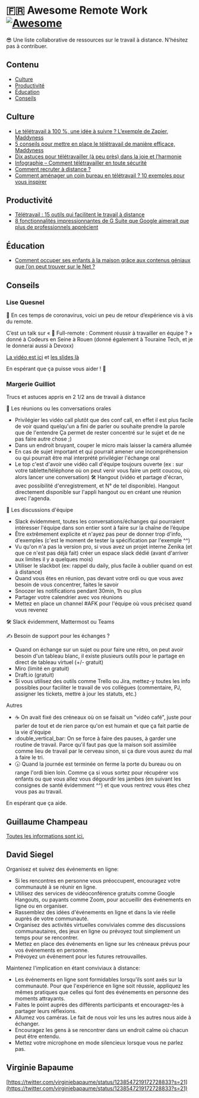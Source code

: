 # :fr: Awesome Remote Work [![Awesome](https://cdn.rawgit.com/sindresorhus/awesome/d7305f38d29fed78fa85652e3a63e154dd8e8829/media/badge.svg)](https://github.com/sindresorhus/awesome)

😎 Une liste collaborative de ressources sur le travail à distance. N'hésitez pas à contribuer.

## Contenu

- [Culture](#culture)
- [Productivité](#productivité)
- [Éducation](#éducation)
- [Conseils](#conseils)


## Culture

- [Le télétravail à 100 %, une idée à suivre ? L’exemple de Zapier, Maddyness](https://www.maddyness.com/2018/12/17/zapier-teletravail-maddyrex/)
- [5 conseils pour mettre en place le télétravail de manière efficace, Maddyness](https://www.maddyness.com/2020/03/15/infographie-5-astuces-pour-mettre-en-place-le-teletravail-de-maniere-efficace/)
- [Dix astuces pour télétravailler (à peu près) dans la joie et l’harmonie](https://www.lemonde.fr/economie/article/2020/03/13/dix-astuces-pour-teletravailler-a-peu-pres-dans-la-joie-et-l-harmonie_6032945_3234.html)
- [Infographie – Comment télétravailler en toute sécurité](https://www.alliancy.fr/etudes/securite/2020/03/13/comment-teletravailler-securite)
- [Comment recruter à distance ?](https://workmetender.com/2020/03/12/comment-recruter-a-distance/)
- [Comment aménager un coin bureau en télétravail ? 10 exemples pour vous inspirer](https://blog.trello.com/fr/outils-t%C3%A9l%C3%A9travail)

## Productivité

- [Télétravail : 15 outils qui facilitent le travail à distance](https://www.blogdumoderateur.com/selection-outils-teletravail/)
- [8 fonctionnalités impressionnantes de G Suite que Google aimerait que plus de professionnels apprécient](https://www.zdnet.fr/pratique/8-fonctionnalites-impressionnantes-de-g-suite-que-google-aimerait-que-plus-de-professionnels-apprecient-39889587.htm)


## Éducation

- [Comment occuper ses enfants à la maison grâce aux contenus géniaux que l’on peut trouver sur le Net ?](https://taleming.com/occuper-enfants-maison-coronavirus/)

## Conseils

### Lise Quesnel

👋 En ces temps de coronavirus, voici un peu de retour d’expérience vis à vis du remote.

C’est un talk sur « 🏡 Full-remote : Comment réussir à travailler en équipe ? » donné à Codeurs en Seine à Rouen (donné également à Touraine Tech, et je le donnerai aussi à Devoxx)

[La vidéo est ici](https://www.youtube.com/watch?v=WjROSsdOtIY) et [les slides là](https://docs.google.com/presentation/d/e/2PACX-1vSwQNL8U42byR5xZClJ7NkQl7ClyzjDi3GiEEtevbuiKGEZofRfJzvcRccWk2SIlw1fNo-BIukBVscm/pub)

En espérant que ça puisse vous aider ! 🙂


### Margerie Guilliot
Trucs et astuces appris en 2 1/2 ans de travail à distance

:loudspeaker: Les réunions ou les conversations orales

- Privilégier les vidéo call plutôt que des conf call, en effet il est plus facile de voir quand quelqu'un a fini de parler ou souhaite prendre la parole que de l'entendre 
Ça permet de rester concentré sur le sujet et de ne pas faire autre chose ;)
- Dans un endroit bruyant, couper le micro mais laisser la caméra allumée
- En cas de sujet important et qui pourrait amener une incompréhension ou qui pourrait être mal interprété privilégier l'échange oral 
- Le top c'est d'avoir une vidéo call d'équipe toujours ouverte (ex : sur votre tablette/téléphone où on peut venir vous faire un petit coucou, où alors lancer une conversation)
:hammer_and_wrench: Hangout (vidéo et partage d'écran, avec possibilité d'enregistrement, et N° de tel disponible). Hangout directement disponible sur l'appli hangout ou en créant une réunion avec l'agenda.
 
:speech_balloon: Les discussions d'équipe

- Slack évidemment, toutes les conversations/échanges qui pourraient intéresser l'équipe dans son entier sont à faire sur la chaîne de l’équipe
- Être extrêmement explicite et n'ayez pas peur de donner trop d'info, d'exemples (c'est le moment de tester la spécification par l'exemple ^^)
- Vu qu'on n'a pas la version pro, si vous avez un projet interne Zenika (et que ce n'est pas déjà fait) créer un espace slack dédié (avant d'arriver aux limites il y a quelques mois)
- Utiliser le slackbot (ex: rappel du daily, plus facile à oublier quand on est à distance)
- Quand vous êtes en réunion, pas devant votre ordi ou que vous avez besoin de vous concentrer, faites le savoir 
- Snoozer les notifications pendant 30min, 1h ou plus
- Partager votre calendrier avec vos réunions
- Mettez en place un channel #AFK pour l'équipe où vous précisez quand vous revenez 

:hammer_and_wrench: Slack évidemment, Mattermost ou Teams

:writing_hand: Besoin de support pour les échanges ?
- Quand on échange sur un sujet ou pour faire une rétro, on peut avoir besoin d'un tableau blanc, il existe plusieurs outils pour le partage en direct de tableau virtuel (+/- gratuit)
 - Miro (limité en gratuit)
 - Draft.io (gratuit)
- Si vous utilisez des outils comme Trello ou Jira, mettez-y toutes les info possibles pour faciliter le travail de vos collègues (commentaire, PJ, assigner les tickets, mettre à jour les statuts, etc.)

Autres
- :coffee: On avait fixé des créneaux où on se faisait un "vidéo café", juste pour parler de tout et de rien parce qu'on est humain et que ça fait partie de la vie d'équipe
- :double_vertical_bar: On se force à faire des pauses, à garder une routine de travail. Parce qu'il faut pas que la maison soit assimilée comme lieu de travail par le cerveau sinon, si ça dure vous aurez du mal à faire le tri.
- :clock530: Quand la journée est terminée on ferme la porte du bureau ou on range l'ordi bien loin. Comme ça si vous sortez pour récupérer vos enfants ou que vous allez vous dégourdir les jambes (en suivant les consignes de santé évidemment ^^) et que vous rentrez vous êtes chez vous pas au travail.

En espérant que ça aide.

## Guillaume Champeau

[Toutes les informations sont ici.](https://threadreaderapp.com/thread/1238200706844233728.html)


## David Siegel

Organisez et suivez des événements en ligne:
- Si les rencontres en personne vous préoccupent, encouragez votre communauté à se réunir en ligne.
- Utilisez des services de vidéoconférence gratuits comme Google Hangouts, ou payants comme Zoom, pour accueillir des événements en ligne ou en organiser.
- Rassemblez des idées d'événements en ligne et dans la vie réelle auprès de votre communauté.
- Organisez des activités virtuelles conviviales comme des discussions communautaires, des jeux en ligne ou prévoyez tout simplement un temps pour se rencontrer.
- Mettez en place des événements en ligne sur les créneaux prévus pour vos événements en personne.
- Prévoyez un événement pour les futures retrouvailles.

Maintenez l'implication en étant conviviaux à distance: 
- Les événements en ligne sont formidables lorsqu'ils sont axés sur la communauté. Pour que l'expérience en ligne soit réussie, appliquez les mêmes pratiques que celles qui font des événements en personne des moments attrayants.
- Faites le point auprès des différents participants et encouragez-les à partager leurs réflexions.
- Allumez vos caméras. Le fait de nous voir les uns les autres nous aide à échanger.
- Encouragez les gens à se rencontrer dans un endroit calme où chacun peut être entendu.
- Mettez votre microphone en mode silencieux lorsque vous ne parlez pas.

## Virginie Bapaume

[https://twitter.com/virginiebapaume/status/1238547219172728833?s=21](https://twitter.com/virginiebapaume/status/1238547219172728833?s=21)


